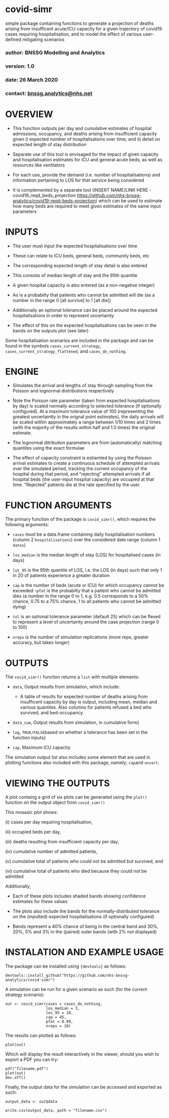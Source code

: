 # covid-simr
simple package containing functions to generate a projection of deaths arising from insufficent acute/ICU capacity for a given trajectory of covid19 cases requiring hospitalisation, and to model the effect of various user-defined mitigating scenarios


### author:   BNSSG Modelling and Analytics
### version:  1.0
### date:     26 March 2020
### contact:  bnssg.analytics@nhs.net


# OVERVIEW
- This function outputs per day and cumulative estimates of hospital admissions, occupancy, and deaths arising from insufficient capacity given i) expected number of hospitalisations over time, and ii) detail on expected length of stay distribution 

- Separate use of this tool is envisaged for the impact of given capacity and hospitalisation estimates for ICU and general acute beds, as well as resources like ventilators

- For each use, provide the demand (i.e. number of hospitalisations) and information pertaining to LOS for that service being considered

- It is complemented by a separate tool (INSERT NAME/LINK HERE - covid19_reqd_beds_projection https://github.com/nhs-bnssg-analytics/covid19-reqd-beds-projection) which can be used to estimate how many beds are required to meet given estimates of the same input parameters

# INPUTS
- The user must input the expected hospitalisations over time

- These can relate to ICU beds, general beds, community beds, etc

- The corresponding expected length of stay detail is also entered 

- This consists of median length of stay and the 95th quantile

- A given hospital capacity is also entered (as a non-negative integer)

- As is a probabilty that patients who cannot be admitted will die (as a number in the range 0 [all survive] to 1 [all die])

- Additionally an optional tolerance can be placed around the expected hospitalisations in order to represent uncertainty
- The effect of this on the expected hospitalisations can be seen in the bands on the outputs plot (see later)

Some hospitalisation scenarios are included in the package and can be found in the symbols `cases_current_strategy`, `cases_current_strategy_flattened`, and `cases_do_nothing`.


# ENGINE
- Simulates the arrival and lengths of stay through sampling from the Poisson and lognormal distributions respectively

- Note the Poisson rate parameter (taken from expected hospitalisations by day) is scaled normally according to selected tolerance (if optionally configured). At a maximum tolerance value of 100 (representing the greatest uncertaintly in the orignal point estimates), the daily arrivals will be scaled within approximately a range between 1/10 times and 2 times (with the majority of the results within half and 1.5 times) the original estimate.

- The lognormal ditribution parameters are from (automatically) matching quantiles using the exact formulae

- The effect of capacity constraint is estiamted by using the Poisson arrival estimates to create a continuous schedule of attempted arrivals over the simulated period, tracking the current occupancy of the hospital during that period, and "rejecting" attempted arrivals if all hospital beds (the user-input hospital capacity) are occupied at that time. "Rejected" patients die at the rate specified by the user.

# FUNCTION ARGUMENTS

The primary function of the package is `covid_simr()`, which requires the following arguments:

- `cases` must be a data.frame containing daily hospitalisation numbers (column 2 `hospitalisations`) over the considered date range (column 1 `dates`)

- `los_median` is the median length of stay (LOS) for hospitalised cases (in days)

- `los_95` is the 95th quantile of LOS, i.e. the LOS (in days) such that only 1 in 20 of patients experience a greater duration

- `cap` is the number of beds (acute or ICU) for which occupancy cannot be exceeded
-`pfat` is the probabilty that a patient who cannot be admitted dies (a number in the range 0 to 1, e.g. 0.5 corresponds to a 50% chance, 0.75 to a 75% chance, 1 to all patients who cannot be admitted dying)

- `tol` is an optional tolerance parameter (default 25) which can be flexed to represent a level of uncertainty around the case projection (range 0 to 100)

- `nreps` is the number of simulation replications (more reps, greater accuracy, but takes longer)

# OUTPUTS

The `covid_simr()` function returns a `list` with multiple elements:

- `data`, Output results from simulation, which include:

  - A table of results for expected number of deaths arising from insufficent capacity by day is output, including mean, median and various 
quantiles. Also columns for patients refused a bed who survived, and bed-occupancy.
  
- `data_cum`, Output results from simulation, in cumulative form}

- `log`, `TRUE/FALSE`based on whether a tolerance has been set in the function inputs}

- `cap`, Maximum ICU capactiy

The simulation output list also includes some element that are used in plotting functions also included with this package, namely; `cap`and `uncert`. 

# VIEWING THE OUTPUTS

A plot containg a grid of six plots can be generated using the `plot()` function on the output object from `covid_simr()`

This mosasic plot shows:

 (i) cases per day requiring hospitalisation,

 (ii) occupied beds per day,

 (iii) deaths resulting from insufficient capacity per day,

 (iv) cumulative number of admitted patients,

 (v) cumulative total of patients who could not be admitted but survived, and 

 (vi) cumulative total of patients who died because they could not be admitted

Additionally,

- Each of these plots includes shaded bands showing confidence estimates for these values

- The plots also include the bands for the normally-distributed tolerance on the (inputted) expected hospitalisations (if optionally configured)

- Bands represent a 40% chance of being in the central band and 30%, 20%, 5% and 3% in the (paired) outer bands (with 2% not displayed)

# INSTALATION AND EXAMPLE USAGE

The package can be installed using `{devtools}` as follows:

```{r}
devtools::install_github("https://github.com/nhs-bnssg-analytics/covid-simr")
```

A simulation can be run for a given scenario as such (for the current strategy scenario):

```{r}
out <- covid_simr(cases = cases_do_nothing,
                  los_median = 3,
                  los_95 = 10,
                  cap = 45,
                  pfat = 0.99,
                  nreps = 10)
```
The results can plotted as follows:

```{r}
plot(out)
```

Which will display the result interactively in the viewer, should you wish to export a PDF you can try:

```{r}
pdf("filename.pdf")
plot(out)
dev.off()
```
Finally, the output data for the simulation can be accessed and exported as such:

```{r}
output_data <- out$data

write.csv(output_data, path = "filename.csv")
```

